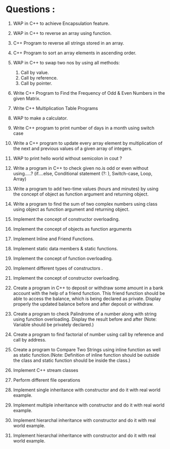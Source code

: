 # Questions : 

1. WAP in C++ to achieve Encapsulation feature.
2. WAP in C++ to reverse an array using function.
3. C++ Program to reverse all strings stored in an array.
4. C++ Program to sort an array elements in ascending order.
5. WAP in C++ to swap two nos by using all methods:
   1. Call by value.
   2. Call by reference.
   3. Call by pointer.

6. Write C++ Program to Find the Frequency of Odd & Even Numbers in the given Matrix.
7. Write C++ Multiplication Table Programs
8. WAP to make a calculator.
9. Write C++ program to print number of days in a month using switch case
10. Write a C++ program to update every array element by multiplication of the next and previous values of a given array of integers.
11. WAP to print hello world without semicolon in cout ?
12. Write a program in C++ to check given no.is odd or even without using…..? (if….else, Conditional statement (?: ), Switch-case, Loop, Array)
13.  Write a program to add two-time values (hours and minutes) by using the concept of object as function argument and returning object.
14.  Write a program to find the sum of two complex numbers using class using object as function argument and returning object.
15. Implement the concept of constructor overloading.
16. Implement the concept of objects as function arguments
17. Implement Inline and Friend Functions.
18. Implement static data members & static functions.
19. Implement the concept of function overloading.
20. Implement different types of constructors .
21. Implement the concept of constructor overloading.
22. Create a program in C++ to deposit or withdraw some amount in a bank account with the help of a friend function. This friend function should be able to access the balance, which is being declared as private. Display properly the updated balance before and after deposit or withdraw.
23. Create a program to check Palindrome of a number along with string using function overloading. Display the result before and after (Note: Variable should be privately declared.)
24. Create a program to find factorial of number using call by reference and call by address.
25. Create a program to Compare Two Strings using inline function as well as static function.(Note: Definition of inline function should be outside the class and static function should be inside the class.)
26. Implement C++ stream classes
27. Perform different file operations
28. Implement single inheritance with constructor and do it with real world example.
29. Implement multiple inheritance with constructor and do it with real world example.
30. Implement hierarchal inheritance with constructor and do it with real world example.
31. Implement hierarchal inheritance with constructor and do it with real world example.










